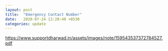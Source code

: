 ```yaml
---
layout: post
title:  "Emergency Contact Number"
date:   2020-07-24 13:20:40 +0530
categories: update
---
```


https://www.supportdharwad.in/assets/images/note/159543537372784527.pdf
